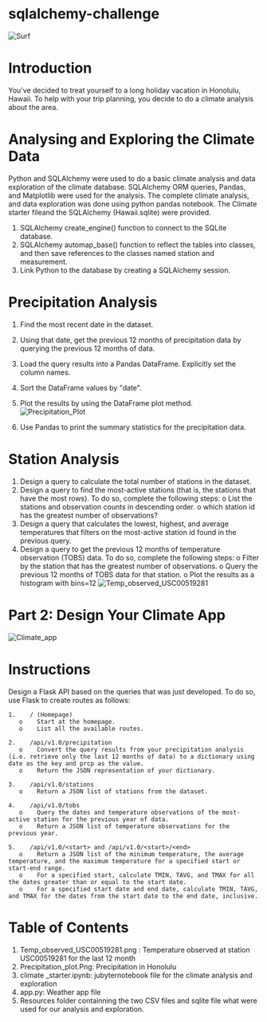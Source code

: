 # sqlalchemy-challenge
![Surf](https://github.com/user-attachments/assets/1f30d0b2-dbfd-40c1-a90b-6bf14e09b028)

# Introduction

You've decided to treat yourself to a long holiday vacation in Honolulu, Hawaii. 
To help with your trip planning, you decide to do a climate analysis about 
the area. 

# Analysing and Exploring the Climate Data

Python and SQLAlchemy were used to do a basic climate analysis and data exploration 
of the climate database. SQLAlchemy ORM queries, Pandas, and Matplotlib were 
used for the analysis. The complete climate analysis, and data exploration 
was done using python pandas notebook. The Climate starter fileand the
SQLAlchemy (Hawaii.sqlite) were provided. 
 
 1. SQLAlchemy create_engine() function to connect to the SQLite database.
 2. SQLAlchemy automap_base() function to reflect the tables into classes, 
    and then save references to the classes named station and measurement.
 3. Link Python to the database by creating a SQLAlchemy session.

# Precipitation Analysis

   1. Find the most recent date in the dataset.
   2. Using that date, get the previous 12 months of precipitation data by 
      querying the previous 12 months of data.
   3. Load the query results into a Pandas DataFrame. Explicitly set the 
      column names.
   4. Sort the DataFrame values by "date".
   5. Plot the results by using the DataFrame plot method.
      ![Precipitation_Plot](https://github.com/user-attachments/assets/22a54157-410a-490f-af76-b8f77bf58fba)

   7. Use Pandas to print the summary statistics for the precipitation data.
      
# Station Analysis

   1. Design a query to calculate the total number of stations in the dataset.
   2. Design a query to find the most-active stations (that is, the stations
      that have the most rows). To do so, complete the following steps:
      o List the stations and observation counts in descending order.
      o which station id has the greatest number of observations?
   3. Design a query that calculates the lowest, highest, and average 
      temperatures that filters on the most-active station id found in the 
      previous query.
   4. Design a query to get the previous 12 months of temperature 
      observation (TOBS) data. To do so, complete the following steps:
      o Filter by the station that has the greatest number of observations.
      o Query the previous 12 months of TOBS data for that station.
      o Plot the results as a histogram with bins=12
      ![Temp_observed_USC00519281](https://github.com/user-attachments/assets/a26f6cd7-3500-4972-87f4-365398136f3e)

# Part 2: Design Your Climate App
![Climate_app](https://github.com/user-attachments/assets/b6939ad0-f76b-41cb-a97a-2d633e2cd0a9)

# Instructions 

Design a Flask API based on the queries that was just developed. 
To do so, use Flask to create routes as follows:

    1.    / (Homepage)
       o    Start at the homepage.
       o    List all the available routes.
       
    2.    /api/v1.0/precipitation
       o    Convert the query results from your precipitation analysis (i.e. retrieve only the last 12 months of data) to a dictionary using date as the key and prcp as the value.
       o    Return the JSON representation of your dictionary.
       
    3.    /api/v1.0/stations
       o    Return a JSON list of stations from the dataset.
       
    4.    /api/v1.0/tobs
       o    Query the dates and temperature observations of the most-active station for the previous year of data.
       o    Return a JSON list of temperature observations for the previous year.
       
    5.    /api/v1.0/<start> and /api/v1.0/<start>/<end>
       o    Return a JSON list of the minimum temperature, the average temperature, and the maximum temperature for a specified start or start-end range.
       o    For a specified start, calculate TMIN, TAVG, and TMAX for all the dates greater than or equal to the start date.
       o    For a specified start date and end date, calculate TMIN, TAVG, and TMAX for the dates from the start date to the end date, inclusive.

# Table of Contents 
   1. Temp_observed_USC00519281.png : Temperature observed at station USC00519281 for the last 12 month 
   2. Precipitation_plot.Png: Precipitation in Honolulu 
   3. climate _starter.ipynb: jubyternotebook file for the climate analysis and exploration 
   4. app.py: Weather app file 
   5. Resources folder containning the two CSV files and sqlite file what were used for our analysis and exploration.
   
